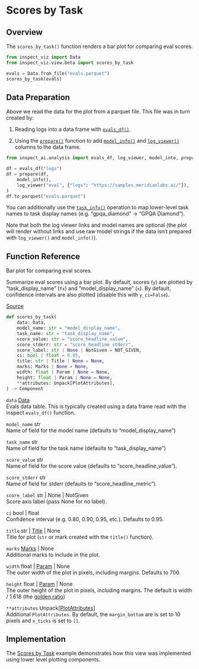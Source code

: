 # Scores by Task


## Overview

The `scores_by_task()` function renders a bar plot for comparing eval
scores.

``` python
from inspect_viz import Data
from inspect_viz.view.beta import scores_by_task

evals = Data.from_file("evals.parquet")
scores_by_task(evals)
```

## Data Preparation

Above we read the data for the plot from a parquet file. This file was
in turn created by:

1.  Reading logs into a data frame with
    [`evals_df()`](https://inspect.aisi.org.uk/reference/inspect_ai.analysis.html#evals_df).

2.  Using the
    [`prepare()`](https://inspect.aisi.org.uk/reference/inspect_ai.analysis.html#prepare)
    function to add
    [`model_info()`](https://inspect.aisi.org.uk/reference/inspect_ai.analysis.html#model_info)
    and
    [`log_viewer()`](https://inspect.aisi.org.uk/reference/inspect_ai.analysis.html#model_info)
    columns to the data frame.

``` python
from inspect_ai.analysis import evals_df, log_viewer, model_into, prepare

df = evals_df("logs")
df = prepare(df, 
    model_info(),
    log_viewer("eval", {"logs": "https://samples.meridianlabs.ai/"}),
)
df.to_parquet("evals.parquet")
```

You can additionally use the
[`task_info()`](https://inspect.aisi.org.uk/reference/inspect_ai.analysis.html#task_info)
operation to map lower-level task names to task display names
(e.g. “gpqa_diamond” -\> “GPQA Diamond”).

Note that both the log viewer links and model names are optional (the
plot will render without links and use raw model strings if the data
isn’t prepared with `log_viewer()` and `model_info()`).

## Function Reference

Bar plot for comparing eval scores.

Summarize eval scores using a bar plot. By default, scores (`y`) are
plotted by “task_display_name” (`fx`) and “model_display_name” (`x`). By
default, confidence intervals are also plotted (disable this with
`y_ci=False`).

[Source](https://github.com/meridianlabs-ai/inspect_viz/blob/4f22634e35c5dd4410d75f3db2210791c92d61f9/src/inspect_viz/view/beta/_scores_by_task.py#L18)

``` python
def scores_by_task(
    data: Data,
    model_name: str = "model_display_name",
    task_name: str = "task_display_name",
    score_value: str = "score_headline_value",
    score_stderr: str = "score_headline_stderr",
    score_label: str | None | NotGiven = NOT_GIVEN,
    ci: bool | float = 0.95,
    title: str | Title | None = None,
    marks: Marks | None = None,
    width: float | Param | None = None,
    height: float | Param | None = None,
    **attributes: Unpack[PlotAttributes],
) -> Component
```

`data` [Data](reference/inspect_viz.qmd#data)  
Evals data table. This is typically created using a data frame read with
the inspect `evals_df()` function.

`model_name` str  
Name of field for the model name (defaults to “model_display_name”)

`task_name` str  
Name of field for the task name (defaults to “task_display_name”)

`score_value` str  
Name of field for the score value (defaults to “score_headline_value”).

`score_stderr` str  
Name of field for stderr (defaults to “score_headline_metric”).

`score_label` str \| None \| NotGiven  
Score axis label (pass None for no label).

`ci` bool \| float  
Confidence interval (e.g. 0.80, 0.90, 0.95, etc.). Defaults to 0.95.

`title` str \| [Title](reference/inspect_viz.mark.qmd#title) \| None  
Title for plot (`str` or mark created with the `title()` function).

`marks` [Marks](reference/inspect_viz.mark.qmd#marks) \| None  
Additional marks to include in the plot.

`width` float \| [Param](reference/inspect_viz.qmd#param) \| None  
The outer width of the plot in pixels, including margins. Defaults to
700.

`height` float \| [Param](reference/inspect_viz.qmd#param) \| None  
The outer height of the plot in pixels, including margins. The default
is width / 1.618 (the [golden
ratio](https://en.wikipedia.org/wiki/Golden_ratio))

`**attributes` Unpack\[[PlotAttributes](reference/inspect_viz.plot.qmd#plotattributes)\]  
Additional `PlotAttributes`. By default, the `margin_bottom` are is set
to 10 pixels and `x_ticks` is set to `[]`.

## Implementation

The [Scores by Task](examples/inspect/scores-by-task/index.qmd) example
demonstrates how this view was implemented using lower level plotting
components.
